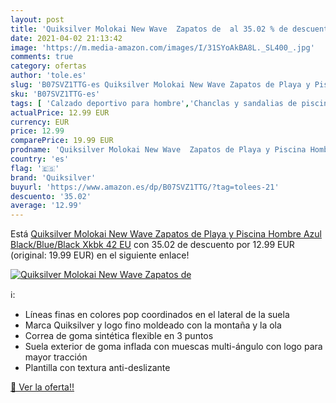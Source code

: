```yaml
---
layout: post
title: 'Quiksilver Molokai New Wave  Zapatos de  al 35.02 % de descuento'
date: 2021-04-02 21:13:42
image: 'https://m.media-amazon.com/images/I/31SYoAkBA8L._SL400_.jpg'
comments: true
category: ofertas
author: 'tole.es'
slug: 'B07SVZ1TTG-es Quiksilver Molokai New Wave Zapatos de Playa y Piscina...'
sku: 'B07SVZ1TTG-es'
tags: [ 'Calzado deportivo para hombre','Chanclas y sandalias de piscina para hombre','Zapatillas y calzado deportivo para hombre','Zapatos','Zapatos para hombre','Zapatos y complementos','quiksilver','zapatos', ]
actualPrice: 12.99 EUR
currency: EUR
price: 12.99
comparePrice: 19.99 EUR
prodname: 'Quiksilver Molokai New Wave  Zapatos de Playa y Piscina Hombre  Azul  Black/Blue/Black Xkbk   42 EU'
country: 'es'
flag: '🇪🇸'
brand: 'Quiksilver'
buyurl: 'https://www.amazon.es/dp/B07SVZ1TTG/?tag=tolees-21'
descuento: '35.02'
average: '12.99'
---
```


Está [Quiksilver Molokai New Wave  Zapatos de Playa y Piscina Hombre  Azul  Black/Blue/Black Xkbk   42 EU](https://www.amazon.es/dp/B07SVZ1TTG/?tag=tolees-21) con 35.02 de descuento por 12.99 EUR (original: 19.99 EUR) en el siguiente enlace!

[![Quiksilver Molokai New Wave  Zapatos de ](https://m.media-amazon.com/images/I/31SYoAkBA8L._SL400_.jpg)](https://www.amazon.es/dp/B07SVZ1TTG/?tag=tolees-21)

ℹ️:

- Líneas finas en colores pop coordinados en el lateral de la suela
- Marca Quiksilver y logo fino moldeado con la montaña y la ola
- Correa de goma sintética flexible en 3 puntos
- Suela exterior de goma inflada con muescas multi-ángulo con logo para mayor tracción
- Plantilla con textura anti-deslizante

[🛒 Ver la oferta!!](https://www.amazon.es/dp/B07SVZ1TTG/?tag=tolees-21)
